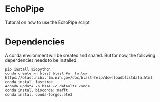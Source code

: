 # EchoPipe
Tutorial on how to use the EchoPipe script

# Dependencies
A conda environment will be created and shared. But for now, the following dependencies needs to be installed.

```
pip install biopython
conda create -n blast blast #or follow https://blast.ncbi.nlm.nih.gov/doc/blast-help/downloadblastdata.html
conda install fasttree 
#conda update -n base -c defaults conda
conda install bioconda::mafft
conda install conda-forge::ete3
```
